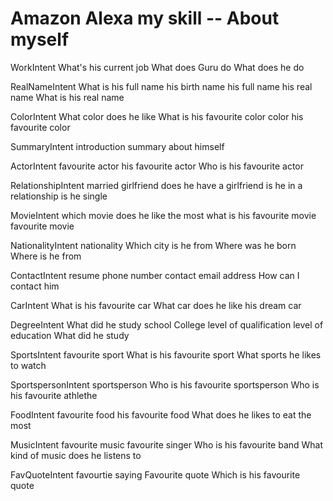 # Amazon Alexa my skill -- About myself

WorkIntent
What's his current job
What does Guru do
What does he do

RealNameIntent
What is his full name
his birth name
his full name
his real name
What is his real name

ColorIntent
What color does he like
What is his favourite color
color
his favourite color

SummaryIntent
introduction
summary
about himself

ActorIntent
favourite actor
his favourite actor
Who is his favourite actor

RelationshipIntent
married
girlfriend
does he have a girlfriend
is he in a relationship
is he single

MovieIntent
which movie does he like the most
what is his favourite movie
favourite movie

NationalityIntent
nationality
Which city is he from
Where was he born
Where is he from

ContactIntent
resume
phone number
contact
email address
How can I contact him

CarIntent
What is his favourite car
What car does he like
his dream car

DegreeIntent
What did he study
school
College
level of qualification
level of education
What did he study

SportsIntent
favourite sport
What is his favourite sport
What sports he likes to watch

SportspersonIntent
sportsperson
Who is his favourite sportsperson
Who is his favourite athlethe

FoodIntent
favourite food
his favourite food
What does he likes to eat the most

MusicIntent
favourite music
favourite singer
Who is his favourite band
What kind of music does he listens to

FavQuoteIntent
favourtie saying
Favourite quote
Which is his favourite quote
